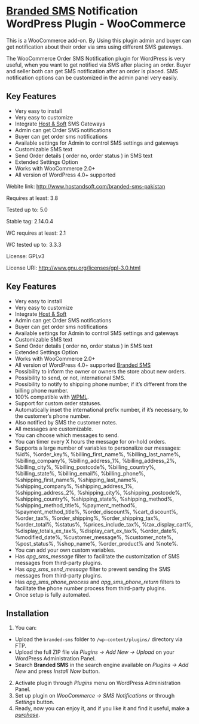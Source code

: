 # <a href="https://hostandsoft.com/branded-sms-pakistan" rel="follow" rel="follow">Branded SMS</a> Notification WordPress Plugin - WooCommerce

This is a WooCommerce add-on. By Using this plugin admin and buyer can get notification about their order via sms using different SMS gateways.

The WooCommerce Order SMS Notification plugin for WordPress is very useful, when you want to get notified via SMS after placing an order. Buyer and seller both can get SMS notification after an order is placed. SMS notification options can be customized in the admin panel very easily.

## Key Features

* Very easy to install
* Very easy to customize
* Integrate [Host & Soft](https://hostandsoft.com/branded-sms-pakistan) SMS Gateways
* Admin can get Order SMS notifications
* Buyer can get order sms notifications
* Available settings for Admin to control SMS settings and gateways
* Customizable SMS text
* Send Order details ( order no, order status ) in SMS text
* Extended Settings Option
* Works with WooCommerce 2.0+
* All version of WordPress 4.0+ supported

Webite link: http://www.hostandsoft.com/branded-sms-pakistan

Requires at least: 3.8

Tested up to: 5.0

Stable tag: 2.14.0.4

WC requires at least: 2.1

WC tested up to: 3.3.3

License: GPLv3

License URI: http://www.gnu.org/licenses/gpl-3.0.html

## Key Features

* Very easy to install
* Very easy to customize
* Integrate [Host & Soft](https://hostandsoft.com/branded-sms-pakistan)
* Admin can get Order SMS notifications
* Buyer can get order sms notifications
* Available settings for Admin to control SMS settings and gateways
* Customizable SMS text
* Send Order details ( order no, order status ) in SMS text
* Extended Settings Option
* Works with WooCommerce 2.0+
* All version of WordPress 4.0+ supported
<a href="https://hostandsoft.com/branded-sms-pakistan" rel="follow" rel="follow">Branded SMS</a>
* Possibility to inform the owner or owners the store about new orders.
* Possibility to send, or not, international SMS.
* Possibility to notify to shipping phone number, if it’s different from the billing phone number.
* 100% compatible with [WPML](https://wpml.org/?aid=80296&affiliate_key=m66Ss5ps0xoS).
* Support for custom order statuses.
* Automatically inset the international prefix number, if it’s necessary, to the customer’s phone number.
* Also notified by SMS the customer notes.
* All messages are customizable.
* You can choose which messages to send.
* You can timer every X hours the message for on-hold orders.
* Supports a large number of variables to personalize our messages: %id%, %order_key%, %billing_first_name%, %billing_last_name%, %billing_company%, %billing_address_1%, %billing_address_2%, %billing_city%, %billing_postcode%, %billing_country%, %billing_state%, %billing_email%, %billing_phone%, %shipping_first_name%, %shipping_last_name%, %shipping_company%, %shipping_address_1%, %shipping_address_2%, %shipping_city%, %shipping_postcode%, %shipping_country%, %shipping_state%, %shipping_method%, %shipping_method_title%, %payment_method%, %payment_method_title%, %order_discount%, %cart_discount%, %order_tax%, %order_shipping%, %order_shipping_tax%, %order_total%, %status%, %prices_include_tax%, %tax_display_cart%, %display_totals_ex_tax%, %display_cart_ex_tax%, %order_date%, %modified_date%, %customer_message%, %customer_note%, %post_status%, %shop_name%, %order_product% and %note%.
* You can add your own custom variables.
* Has *apg_sms_message* filter to facilitate the customization of SMS messages from third-party plugins.
* Has *apg_sms_send_message* filter to prevent sending the SMS messages from third-party plugins.
* Has *apg_sms_phone_process* and *apg_sms_phone_return* filters to facilitate the phone number process from third-party plugins.
* Once setup is fully automated.

## Installation

1. You can:
 * Upload the `branded-sms` folder to `/wp-content/plugins/` directory via FTP. 
 * Upload the full ZIP file via *Plugins -> Add New -> Upload* on your WordPress Administration Panel.
 * Search **Branded SMS** in the search engine available on *Plugins -> Add New* and press *Install Now* button.
2. Activate plugin through *Plugins* menu on WordPress Administration Panel.
3. Set up plugin on *WooCommerce -> SMS Notifications* or through *Settings* button.
4. Ready, now you can enjoy it, and if you like it and find it useful, make a [*purchase*](https://portal.hostandsoft.com/cart.php?gid=37).